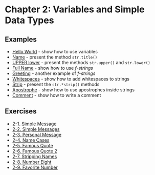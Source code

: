 # Chapter 2: Variables and Simple Data Types

## Examples

- [Hello World](./examples/hello_world.py) - show how to use variables
- [Name](./examples/name.py) - present the method `str.title()`
- [UPPER lower](./examples/upper_lower.py) - present the methods `str.upper()` and `str.lower()`
- [Full Name](./examples/full_name.py) - show how to use _f-strings_
- [Greeting](./examples/greeting.py) - another example of _f-strings_
- [Whitespaces](./examples/whitespaces.py) - show how to add whitespaces to strings
- [Strip](./examples/strip.py) - present the `str.*strip()` methods
- [Apostrophe](./examples/apostrophe.py) - show how to use apostrophes inside strings
- [Comment](./examples/comment.py) - show how to write a comment

## Exercises

- [2-1. Simple Message](./exercises/simple_message.py)
- [2-2. Simple Messages](./exercises/simple_messages.py)
- [2-3. Personal Message](./exercises/personal_message.py)
- [2-4. Name Cases](./exercises/name_cases.py)
- [2-5. Famous Quote](./exercises/famous_quote.py)
- [2-6. Famous Quote 2](./exercises/famous_quote_2.py)
- [2-7. Stripping Names](./exercises/stripping_names.py)
- [2-8. Number Eight](./exercises/number_eight.py)
- [2-9. Favorite Number](./exercises/favorite_number.py)
